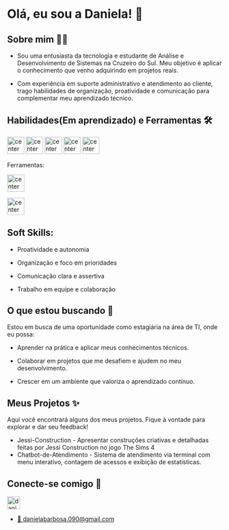 # Olá, eu sou a Daniela! 👋

## Sobre mim 👩‍💻
* Sou uma entusiasta da tecnologia e estudante de Análise e Desenvolvimento de Sistemas na Cruzeiro do Sul. Meu objetivo é aplicar o conhecimento que venho adquirindo em projetos reais.

* Com experiência em suporte administrativo e atendimento ao cliente, trago habilidades de organização, proatividade e comunicação para complementar meu aprendizado técnico.

## Habilidades(Em aprendizado) e Ferramentas 🛠️
<img src="https://cdn.jsdelivr.net/gh/devicons/devicon@latest/icons/html5/html5-original.svg" alt="center" width="40" height="40" style="max-width:100%;"> </img>
<img src="https://cdn.jsdelivr.net/gh/devicons/devicon@latest/icons/css3/css3-original.svg" alt="center" width="40" height="40" style="max-width:100%;"> </img>
<img src="https://cdn.jsdelivr.net/gh/devicons/devicon@latest/icons/javascript/javascript-original.svg" alt="center" width="40" height="40" style="max-width:100%;"> </img>
<img src="https://cdn.jsdelivr.net/gh/devicons/devicon@latest/icons/c/c-original.svg" alt="center" width="40" height="40" style="max-width:100%;"> </img>
<img src="https://www.svgrepo.com/show/452091/python.svg" alt="center" width="40" height="40" style="max-width:100%;"> </img>

Ferramentas:

<img src="https://cdn.jsdelivr.net/gh/devicons/devicon@latest/icons/github/github-original.svg" alt="center" width="40" height="40" style="max-width:100%;"> </img>

<img src="https://github.com/user-attachments/assets/3384db9f-77b2-4f4e-b228-06e38df60573" alt="center" width="40" height="40" style="max-width:100%;"> </img>

## Soft Skills:

* Proatividade e autonomia

* Organização e foco em prioridades

* Comunicação clara e assertiva

* Trabalho em equipe e colaboração

## O que estou buscando 🚀
Estou em busca de uma oportunidade como estagiária na área de TI, onde eu possa:

* Aprender na prática e aplicar meus conhecimentos técnicos.

* Colaborar em projetos que me desafiem e ajudem no meu desenvolvimento.

* Crescer em um ambiente que valoriza o aprendizado contínuo.

## Meus Projetos ✨
Aqui você encontrará alguns dos meus projetos. Fique à vontade para explorar e dar seu feedback!

*  Jessi-Construction - Apresentar construções criativas e detalhadas feitas por Jessi Construction no jogo The Sims 4
*  Chatbot-de-Atendimento - Sistema de atendimento via terminal com menu interativo, contagem de acessos e exibição de estatísticas.

## Conecte-se comigo 💬
<a href="https://www.linkedin.com/in/daniela-barbosa-a45652341/" target=" _black">
<img alight="center" alt="daniela-linkedin" height="30" widht="40" src="https://cdn.jsdelivr.net/gh/devicons/devicon@latest/icons/linkedin/linkedin-original.svg"
<a/>

* 📩 danielabarbosa.090@gmail.com
